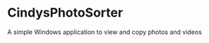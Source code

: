 CindysPhotoSorter
=================

A simple Windows application to view and copy photos and videos
